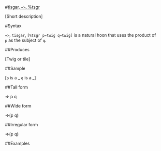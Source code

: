 #[tisgar, `=>`, %tsgr](#tsgr)

[Short description]

#Syntax

`=>`, `tisgar`, `[%tsgr p=twig q=twig]` is a natural hoon that
uses the product of `p` as the subject of `q`.

##Produces

[Twig or tile]

##Sample

[`p` is a _
`q` is a _]

##Tall form

=>  p
    q

##Wide form

=>(p q)

##Irregular form

=>(p q)

##Examples



